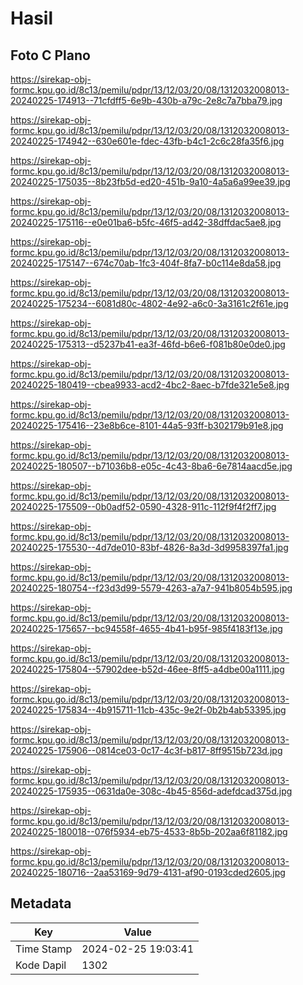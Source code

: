 # Hasil

## Foto C Plano

https://sirekap-obj-formc.kpu.go.id/8c13/pemilu/pdpr/13/12/03/20/08/1312032008013-20240225-174913--71cfdff5-6e9b-430b-a79c-2e8c7a7bba79.jpg

https://sirekap-obj-formc.kpu.go.id/8c13/pemilu/pdpr/13/12/03/20/08/1312032008013-20240225-174942--630e601e-fdec-43fb-b4c1-2c6c28fa35f6.jpg

https://sirekap-obj-formc.kpu.go.id/8c13/pemilu/pdpr/13/12/03/20/08/1312032008013-20240225-175035--8b23fb5d-ed20-451b-9a10-4a5a6a99ee39.jpg

https://sirekap-obj-formc.kpu.go.id/8c13/pemilu/pdpr/13/12/03/20/08/1312032008013-20240225-175116--e0e01ba6-b5fc-46f5-ad42-38dffdac5ae8.jpg

https://sirekap-obj-formc.kpu.go.id/8c13/pemilu/pdpr/13/12/03/20/08/1312032008013-20240225-175147--674c70ab-1fc3-404f-8fa7-b0c114e8da58.jpg

https://sirekap-obj-formc.kpu.go.id/8c13/pemilu/pdpr/13/12/03/20/08/1312032008013-20240225-175234--6081d80c-4802-4e92-a6c0-3a3161c2f61e.jpg

https://sirekap-obj-formc.kpu.go.id/8c13/pemilu/pdpr/13/12/03/20/08/1312032008013-20240225-175313--d5237b41-ea3f-46fd-b6e6-f081b80e0de0.jpg

https://sirekap-obj-formc.kpu.go.id/8c13/pemilu/pdpr/13/12/03/20/08/1312032008013-20240225-180419--cbea9933-acd2-4bc2-8aec-b7fde321e5e8.jpg

https://sirekap-obj-formc.kpu.go.id/8c13/pemilu/pdpr/13/12/03/20/08/1312032008013-20240225-175416--23e8b6ce-8101-44a5-93ff-b302179b91e8.jpg

https://sirekap-obj-formc.kpu.go.id/8c13/pemilu/pdpr/13/12/03/20/08/1312032008013-20240225-180507--b71036b8-e05c-4c43-8ba6-6e7814aacd5e.jpg

https://sirekap-obj-formc.kpu.go.id/8c13/pemilu/pdpr/13/12/03/20/08/1312032008013-20240225-175509--0b0adf52-0590-4328-911c-112f9f4f2ff7.jpg

https://sirekap-obj-formc.kpu.go.id/8c13/pemilu/pdpr/13/12/03/20/08/1312032008013-20240225-175530--4d7de010-83bf-4826-8a3d-3d9958397fa1.jpg

https://sirekap-obj-formc.kpu.go.id/8c13/pemilu/pdpr/13/12/03/20/08/1312032008013-20240225-180754--f23d3d99-5579-4263-a7a7-941b8054b595.jpg

https://sirekap-obj-formc.kpu.go.id/8c13/pemilu/pdpr/13/12/03/20/08/1312032008013-20240225-175657--bc94558f-4655-4b41-b95f-985f4183f13e.jpg

https://sirekap-obj-formc.kpu.go.id/8c13/pemilu/pdpr/13/12/03/20/08/1312032008013-20240225-175804--57902dee-b52d-46ee-8ff5-a4dbe00a1111.jpg

https://sirekap-obj-formc.kpu.go.id/8c13/pemilu/pdpr/13/12/03/20/08/1312032008013-20240225-175834--4b915711-11cb-435c-9e2f-0b2b4ab53395.jpg

https://sirekap-obj-formc.kpu.go.id/8c13/pemilu/pdpr/13/12/03/20/08/1312032008013-20240225-175906--0814ce03-0c17-4c3f-b817-8ff9515b723d.jpg

https://sirekap-obj-formc.kpu.go.id/8c13/pemilu/pdpr/13/12/03/20/08/1312032008013-20240225-175935--0631da0e-308c-4b45-856d-adefdcad375d.jpg

https://sirekap-obj-formc.kpu.go.id/8c13/pemilu/pdpr/13/12/03/20/08/1312032008013-20240225-180018--076f5934-eb75-4533-8b5b-202aa6f81182.jpg

https://sirekap-obj-formc.kpu.go.id/8c13/pemilu/pdpr/13/12/03/20/08/1312032008013-20240225-180716--2aa53169-9d79-4131-af90-0193cded2605.jpg


## Metadata

| Key        | Value               |
| ---------- | ------------------- |
| Time Stamp | 2024-02-25 19:03:41 |
| Kode Dapil | 1302                |



